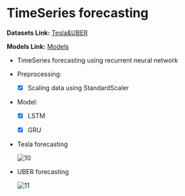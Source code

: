 # TimeSeries forecasting

  **Datasets Link:** [Tesla&UBER](https://drive.google.com/drive/folders/1Co0BloTgZQvgLXBgkraoA_xQEbYY0ccp?usp=sharing)
  
  **Models Link:** [Models](https://drive.google.com/drive/folders/1_A6ilagKxlCV9SAzhOkGsE7ib7LVPi9t?usp=sharing)

  - TimeSeries forecasting using recurrent neural network


  - Preprocessing:
  
    - [x]  Scaling data using StandardScaler
    


  - Model:

    - [x]  LSTM
    - [x]  GRU


  - Tesla forecasting

    ![10](https://user-images.githubusercontent.com/88143329/156899724-a74fda3d-80b7-408b-8d47-2940c24d2dbc.png)
    
  - UBER forecasting

    ![11](https://user-images.githubusercontent.com/88143329/156899765-7d460eea-c9a5-4985-ae29-3d0f36c9030d.png)
